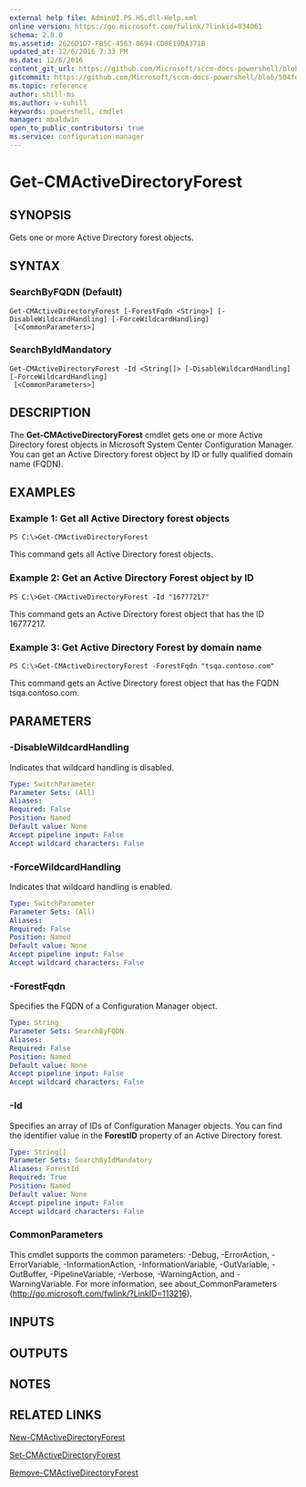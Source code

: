 ```yaml
---
external help file: AdminUI.PS.HS.dll-Help.xml
online version: https://go.microsoft.com/fwlink/?linkid=834061
schema: 2.0.0
ms.assetid: 2626D1D7-FB5C-4563-8694-CD8E19DA371B
updated_at: 12/6/2016 7:33 PM
ms.date: 12/6/2016
content_git_url: https://github.com/Microsoft/sccm-docs-powershell/blob/master/sccm-cmdlets/ConfigurationManager/vlatest/Get-CMActiveDirectoryForest.md
gitcommit: https://github.com/Microsoft/sccm-docs-powershell/blob/504fd5ae0c4dcc14877d18b3f201f0c5172688ce/sccm-cmdlets/ConfigurationManager/vlatest/Get-CMActiveDirectoryForest.md
ms.topic: reference
author: shill-ms
ms.author: v-suhill
keywords: powershell, cmdlet
manager: mbaldwin
open_to_public_contributors: true
ms.service: configuration-manager
---
```


# Get-CMActiveDirectoryForest

## SYNOPSIS
Gets one or more Active Directory forest objects.

## SYNTAX

### SearchByFQDN (Default)
```
Get-CMActiveDirectoryForest [-ForestFqdn <String>] [-DisableWildcardHandling] [-ForceWildcardHandling]
 [<CommonParameters>]
```

### SearchByIdMandatory
```
Get-CMActiveDirectoryForest -Id <String[]> [-DisableWildcardHandling] [-ForceWildcardHandling]
 [<CommonParameters>]
```

## DESCRIPTION
The **Get-CMActiveDirectoryForest** cmdlet gets one or more Active Directory forest objects in Microsoft System Center Configuration Manager.
You can get an Active Directory forest object by ID or fully qualified domain name (FQDN).

## EXAMPLES

### Example 1: Get all Active Directory forest objects
```
PS C:\>Get-CMActiveDirectoryForest
```

This command gets all Active Directory forest objects.

### Example 2: Get an Active Directory Forest object by ID
```
PS C:\>Get-CMActiveDirectoryForest -Id "16777217"
```

This command gets an Active Directory forest object that has the ID 16777217.

### Example 3: Get Active Directory Forest by domain name
```
PS C:\>Get-CMActiveDirectoryForest -ForestFqdn "tsqa.contoso.com"
```

This command gets an Active Directory forest object that has the FQDN tsqa.contoso.com.

## PARAMETERS

### -DisableWildcardHandling
Indicates that wildcard handling is disabled.

```yaml
Type: SwitchParameter
Parameter Sets: (All)
Aliases: 
Required: False
Position: Named
Default value: None
Accept pipeline input: False
Accept wildcard characters: False
```

### -ForceWildcardHandling
Indicates that wildcard handling is enabled.

```yaml
Type: SwitchParameter
Parameter Sets: (All)
Aliases: 
Required: False
Position: Named
Default value: None
Accept pipeline input: False
Accept wildcard characters: False
```

### -ForestFqdn
Specifies the FQDN of a Configuration Manager object.

```yaml
Type: String
Parameter Sets: SearchByFQDN
Aliases: 
Required: False
Position: Named
Default value: None
Accept pipeline input: False
Accept wildcard characters: False
```

### -Id
Specifies an array of IDs of Configuration Manager objects.
You can find the identifier value in the **ForestID** property of an Active Directory forest.

```yaml
Type: String[]
Parameter Sets: SearchByIdMandatory
Aliases: ForestId
Required: True
Position: Named
Default value: None
Accept pipeline input: False
Accept wildcard characters: False
```

### CommonParameters
This cmdlet supports the common parameters: -Debug, -ErrorAction, -ErrorVariable, -InformationAction, -InformationVariable, -OutVariable, -OutBuffer, -PipelineVariable, -Verbose, -WarningAction, and -WarningVariable. For more information, see about_CommonParameters (http://go.microsoft.com/fwlink/?LinkID=113216).

## INPUTS

## OUTPUTS

## NOTES

## RELATED LINKS

[New-CMActiveDirectoryForest](xref:ConfigurationManager/vlatest/New-CMActiveDirectoryForest.md)

[Set-CMActiveDirectoryForest](xref:ConfigurationManager/vlatest/Set-CMActiveDirectoryForest.md)

[Remove-CMActiveDirectoryForest](xref:ConfigurationManager/vlatest/Remove-CMActiveDirectoryForest.md)


